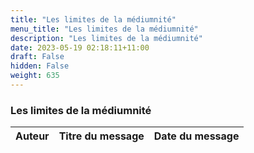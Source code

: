 ```yaml
---
title: "Les limites de la médiumnité"
menu_title: "Les limites de la médiumnité"
description: "Les limites de la médiumnité"
date: 2023-05-19 02:18:11+11:00
draft: False
hidden: False
weight: 635
---
```

### Les limites de la médiumnité


**Auteur** | **Titre du message** | **Date du message**  
---|---|---
